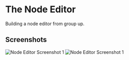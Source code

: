# The Node Editor

Building a node editor from group up.

## Screenshots

![Node Editor Screenshot 1](https://github.com/iartist93/the-node-editor/blob/master/node-editor-progress-3.gif?raw=true)
![Node Editor Screenshot 1](https://github.com/iartist93/the-node-editor/blob/master/Screenshot%20from%202023-11-11%2013-11-35.png?raw=true)
